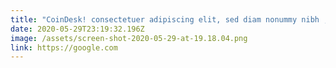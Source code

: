 ```yaml
---
title: "CoinDesk! consectetuer adipiscing elit, sed diam nonummy nibh , amet "
date: 2020-05-29T23:19:32.196Z
image: /assets/screen-shot-2020-05-29-at-19.18.04.png
link: https://google.com
---
```

